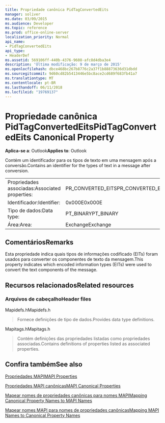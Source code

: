 ```yaml
---
title: Propriedade canônica PidTagConvertedEits
manager: soliver
ms.date: 03/09/2015
ms.audience: Developer
ms.topic: reference
ms.prod: office-online-server
localization_priority: Normal
api_name:
- PidTagConvertedEits
api_type:
- HeaderDef
ms.assetid: 569106ff-440b-4376-9608-afc8d4dba3e4
description: 'Última modificação: 9 de março de 2015'
ms.openlocfilehash: dbce468bc267b8776c2a37f1b88873636d31dbdd
ms.sourcegitcommit: 9d60cd82b5413446e5bc8ace2cd689f683fb41a7
ms.translationtype: MT
ms.contentlocale: pt-BR
ms.lasthandoff: 06/11/2018
ms.locfileid: "19769137"
---
```

# <a name="pidtagconvertedeits-canonical-property"></a><span data-ttu-id="45e80-103">Propriedade canônica PidTagConvertedEits</span><span class="sxs-lookup"><span data-stu-id="45e80-103">PidTagConvertedEits Canonical Property</span></span>

  
  
<span data-ttu-id="45e80-104">**Aplica-se a**: Outlook</span><span class="sxs-lookup"><span data-stu-id="45e80-104">**Applies to**: Outlook</span></span> 
  
<span data-ttu-id="45e80-105">Contém um identificador para os tipos de texto em uma mensagem após a conversão.</span><span class="sxs-lookup"><span data-stu-id="45e80-105">Contains an identifier for the types of text in a message after conversion.</span></span>
  
|||
|:-----|:-----|
|<span data-ttu-id="45e80-106">Propriedades associadas:</span><span class="sxs-lookup"><span data-stu-id="45e80-106">Associated properties:</span></span>  <br/> |<span data-ttu-id="45e80-107">PR_CONVERTED_EITS</span><span class="sxs-lookup"><span data-stu-id="45e80-107">PR_CONVERTED_EITS</span></span>  <br/> |
|<span data-ttu-id="45e80-108">Identificador:</span><span class="sxs-lookup"><span data-stu-id="45e80-108">Identifier:</span></span>  <br/> |<span data-ttu-id="45e80-109">0x000E</span><span class="sxs-lookup"><span data-stu-id="45e80-109">0x000E</span></span>  <br/> |
|<span data-ttu-id="45e80-110">Tipo de dados:</span><span class="sxs-lookup"><span data-stu-id="45e80-110">Data type:</span></span>  <br/> |<span data-ttu-id="45e80-111">PT_BINARY</span><span class="sxs-lookup"><span data-stu-id="45e80-111">PT_BINARY</span></span>  <br/> |
|<span data-ttu-id="45e80-112">Área:</span><span class="sxs-lookup"><span data-stu-id="45e80-112">Area:</span></span>  <br/> |<span data-ttu-id="45e80-113">Exchange</span><span class="sxs-lookup"><span data-stu-id="45e80-113">Exchange</span></span>  <br/> |
   
## <a name="remarks"></a><span data-ttu-id="45e80-114">Comentários</span><span class="sxs-lookup"><span data-stu-id="45e80-114">Remarks</span></span>

<span data-ttu-id="45e80-115">Esta propriedade indica quais tipos de informações codificado (EITs) foram usados para converter os componentes de texto da mensagem.</span><span class="sxs-lookup"><span data-stu-id="45e80-115">This property indicates which encoded information types (EITs) were used to convert the text components of the message.</span></span>
  
## <a name="related-resources"></a><span data-ttu-id="45e80-116">Recursos relacionados</span><span class="sxs-lookup"><span data-stu-id="45e80-116">Related resources</span></span>

### <a name="header-files"></a><span data-ttu-id="45e80-117">Arquivos de cabeçalho</span><span class="sxs-lookup"><span data-stu-id="45e80-117">Header files</span></span>

<span data-ttu-id="45e80-118">Mapidefs.h</span><span class="sxs-lookup"><span data-stu-id="45e80-118">Mapidefs.h</span></span>
  
> <span data-ttu-id="45e80-119">Fornece definições de tipo de dados.</span><span class="sxs-lookup"><span data-stu-id="45e80-119">Provides data type definitions.</span></span>
    
<span data-ttu-id="45e80-120">Mapitags.h</span><span class="sxs-lookup"><span data-stu-id="45e80-120">Mapitags.h</span></span>
  
> <span data-ttu-id="45e80-121">Contém definições das propriedades listadas como propriedades associadas.</span><span class="sxs-lookup"><span data-stu-id="45e80-121">Contains definitions of properties listed as associated properties.</span></span>
    
## <a name="see-also"></a><span data-ttu-id="45e80-122">Confira também</span><span class="sxs-lookup"><span data-stu-id="45e80-122">See also</span></span>



[<span data-ttu-id="45e80-123">Propriedades MAPI</span><span class="sxs-lookup"><span data-stu-id="45e80-123">MAPI Properties</span></span>](mapi-properties.md)
  
[<span data-ttu-id="45e80-124">Propriedades MAPI canônicas</span><span class="sxs-lookup"><span data-stu-id="45e80-124">MAPI Canonical Properties</span></span>](mapi-canonical-properties.md)
  
[<span data-ttu-id="45e80-125">Mapear nomes de propriedades canônicas para nomes MAPI</span><span class="sxs-lookup"><span data-stu-id="45e80-125">Mapping Canonical Property Names to MAPI Names</span></span>](mapping-canonical-property-names-to-mapi-names.md)
  
[<span data-ttu-id="45e80-126">Mapear nomes MAPI para nomes de propriedades canônicas</span><span class="sxs-lookup"><span data-stu-id="45e80-126">Mapping MAPI Names to Canonical Property Names</span></span>](mapping-mapi-names-to-canonical-property-names.md)

